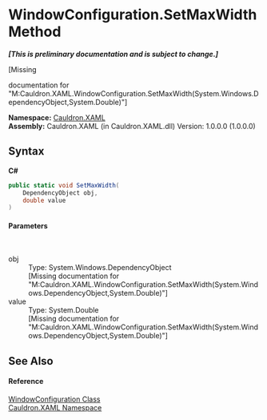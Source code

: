 # WindowConfiguration.SetMaxWidth Method 
 _**\[This is preliminary documentation and is subject to change.\]**_

\[Missing <summary> documentation for "M:Cauldron.XAML.WindowConfiguration.SetMaxWidth(System.Windows.DependencyObject,System.Double)"\]

**Namespace:**&nbsp;<a href="N_Cauldron_XAML">Cauldron.XAML</a><br />**Assembly:**&nbsp;Cauldron.XAML (in Cauldron.XAML.dll) Version: 1.0.0.0 (1.0.0.0)

## Syntax

**C#**<br />
``` C#
public static void SetMaxWidth(
	DependencyObject obj,
	double value
)
```


#### Parameters
&nbsp;<dl><dt>obj</dt><dd>Type: System.Windows.DependencyObject<br />\[Missing <param name="obj"/> documentation for "M:Cauldron.XAML.WindowConfiguration.SetMaxWidth(System.Windows.DependencyObject,System.Double)"\]</dd><dt>value</dt><dd>Type: System.Double<br />\[Missing <param name="value"/> documentation for "M:Cauldron.XAML.WindowConfiguration.SetMaxWidth(System.Windows.DependencyObject,System.Double)"\]</dd></dl>

## See Also


#### Reference
<a href="T_Cauldron_XAML_WindowConfiguration">WindowConfiguration Class</a><br /><a href="N_Cauldron_XAML">Cauldron.XAML Namespace</a><br />